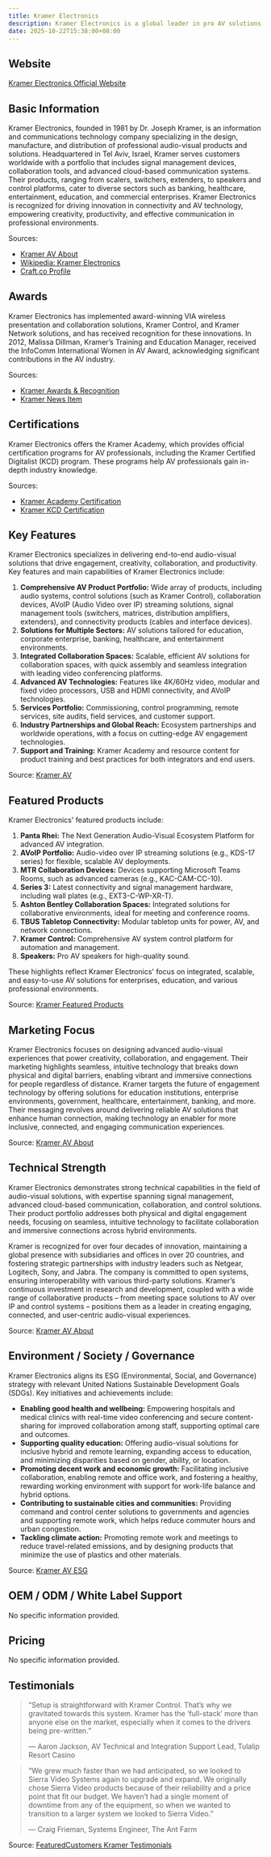 ```yaml
---
title: Kramer Electronics
description: Kramer Electronics is a global leader in pro AV solutions, offering innovative audio, video, and collaboration technologies for businesses and organizations worldwide.
date: 2025-10-22T15:38:00+08:00
---
```


## Website

[Kramer Electronics Official Website](https://www.kramerav.com)

## Basic Information

Kramer Electronics, founded in 1981 by Dr. Joseph Kramer, is an information and communications technology company specializing in the design, manufacture, and distribution of professional audio-visual products and solutions. Headquartered in Tel Aviv, Israel, Kramer serves customers worldwide with a portfolio that includes signal management devices, collaboration tools, and advanced cloud-based communication systems. Their products, ranging from scalers, switchers, extenders, to speakers and control platforms, cater to diverse sectors such as banking, healthcare, entertainment, education, and commercial enterprises. Kramer Electronics is recognized for driving innovation in connectivity and AV technology, empowering creativity, productivity, and effective communication in professional environments.

Sources:
- [Kramer AV About](https://www.kramerav.com/about/)
- [Wikipedia: Kramer Electronics](https://en.wikipedia.org/wiki/Kramer_Electronics)
- [Craft.co Profile](https://craft.co/kramer-a030fd64ec)

## Awards

Kramer Electronics has implemented award-winning VIA wireless presentation and collaboration solutions, Kramer Control, and Kramer Network solutions, and has received recognition for these innovations. In 2012, Malissa Dillman, Kramer’s Training and Education Manager, received the InfoComm International Women in AV Award, acknowledging significant contributions in the AV industry.

Sources:
- [Kramer Awards & Recognition](https://k.kramerav.com/pages/?pid=1353)
- [Kramer News Item](https://k.kramerav.com/about/news_item.asp?t=2&iNews=839)

## Certifications

Kramer Electronics offers the Kramer Academy, which provides official certification programs for AV professionals, including the Kramer Certified Digitalist (KCD) program. These programs help AV professionals gain in-depth industry knowledge.

Sources:
- [Kramer Academy Certification](https://oauth.kramerav.com/us/academy/certification)
- [Kramer KCD Certification](https://k.kramerav.com/academy/kcd.asp)

## Key Features

Kramer Electronics specializes in delivering end-to-end audio-visual solutions that drive engagement, creativity, collaboration, and productivity. Key features and main capabilities of Kramer Electronics include:

1. **Comprehensive AV Product Portfolio:** Wide array of products, including audio systems, control solutions (such as Kramer Control), collaboration devices, AVoIP (Audio Video over IP) streaming solutions, signal management tools (switchers, matrices, distribution amplifiers, extenders), and connectivity products (cables and interface devices).
2. **Solutions for Multiple Sectors:** AV solutions tailored for education, corporate enterprise, banking, healthcare, and entertainment environments.
3. **Integrated Collaboration Spaces:** Scalable, efficient AV solutions for collaboration spaces, with quick assembly and seamless integration with leading video conferencing platforms.
4. **Advanced AV Technologies:** Features like 4K/60Hz video, modular and fixed video processors, USB and HDMI connectivity, and AVoIP technologies.
5. **Services Portfolio:** Commissioning, control programming, remote services, site audits, field services, and customer support.
6. **Industry Partnerships and Global Reach:** Ecosystem partnerships and worldwide operations, with a focus on cutting-edge AV engagement technologies.
7. **Support and Training:** Kramer Academy and resource content for product training and best practices for both integrators and end users.

Source: [Kramer AV](https://www.kramerav.com)

## Featured Products

Kramer Electronics' featured products include:

1. **Panta Rhei:** The Next Generation Audio-Visual Ecosystem Platform for advanced AV integration.
2. **AVoIP Portfolio:** Audio-video over IP streaming solutions (e.g., KDS-17 series) for flexible, scalable AV deployments.
3. **MTR Collaboration Devices:** Devices supporting Microsoft Teams Rooms, such as advanced cameras (e.g., KAC-CAM-CC-10).
4. **Series 3:** Latest connectivity and signal management hardware, including wall plates (e.g., EXT3-C-WP-XR-T).
5. **Ashton Bentley Collaboration Spaces:** Integrated solutions for collaborative environments, ideal for meeting and conference rooms.
6. **TBUS Tabletop Connectivity:** Modular tabletop units for power, AV, and network connections.
7. **Kramer Control:** Comprehensive AV system control platform for automation and management.
8. **Speakers:** Pro AV speakers for high-quality sound.

These highlights reflect Kramer Electronics' focus on integrated, scalable, and easy-to-use AV solutions for enterprises, education, and various professional environments.

Source: [Kramer Featured Products](https://www.kramerav.com/feat-products/)

## Marketing Focus

Kramer Electronics focuses on designing advanced audio-visual experiences that power creativity, collaboration, and engagement. Their marketing highlights seamless, intuitive technology that breaks down physical and digital barriers, enabling vibrant and immersive connections for people regardless of distance. Kramer targets the future of engagement technology by offering solutions for education institutions, enterprise environments, government, healthcare, entertainment, banking, and more. Their messaging revolves around delivering reliable AV solutions that enhance human connection, making technology an enabler for more inclusive, connected, and engaging communication experiences.

Source: [Kramer AV About](https://www.kramerav.com/about/)

## Technical Strength

Kramer Electronics demonstrates strong technical capabilities in the field of audio-visual solutions, with expertise spanning signal management, advanced cloud-based communication, collaboration, and control solutions. Their product portfolio addresses both physical and digital engagement needs, focusing on seamless, intuitive technology to facilitate collaboration and immersive connections across hybrid environments.

Kramer is recognized for over four decades of innovation, maintaining a global presence with subsidiaries and offices in over 20 countries, and fostering strategic partnerships with industry leaders such as Netgear, Logitech, Sony, and Jabra. The company is committed to open systems, ensuring interoperability with various third-party solutions. Kramer’s continuous investment in research and development, coupled with a wide range of collaborative products – from meeting space solutions to AV over IP and control systems – positions them as a leader in creating engaging, connected, and user-centric audio-visual experiences.

Source: [Kramer AV About](https://www.kramerav.com/about/)

## Environment / Society / Governance

Kramer Electronics aligns its ESG (Environmental, Social, and Governance) strategy with relevant United Nations Sustainable Development Goals (SDGs). Key initiatives and achievements include:

- **Enabling good health and wellbeing:** Empowering hospitals and medical clinics with real-time video conferencing and secure content-sharing for improved collaboration among staff, supporting optimal care and outcomes.
- **Supporting quality education:** Offering audio-visual solutions for inclusive hybrid and remote learning, expanding access to education, and minimizing disparities based on gender, ability, or location.
- **Promoting decent work and economic growth:** Facilitating inclusive collaboration, enabling remote and office work, and fostering a healthy, rewarding working environment with support for work-life balance and hybrid options.
- **Contributing to sustainable cities and communities:** Providing command and control center solutions to governments and agencies and supporting remote work, which helps reduce commuter hours and urban congestion.
- **Tackling climate action:** Promoting remote work and meetings to reduce travel-related emissions, and by designing products that minimize the use of plastics and other materials.

Source: [Kramer AV ESG](https://www.kramerav.com/esg/)

## OEM / ODM / White Label Support

No specific information provided.

## Pricing

No specific information provided.

## Testimonials

> “Setup is straightforward with Kramer Control. That’s why we gravitated towards this system. Kramer has the ‘full-stack’ more than anyone else on the market, especially when it comes to the drivers being pre-written.”
>
> — Aaron Jackson, AV Technical and Integration Support Lead, Tulalip Resort Casino

> “We grew much faster than we had anticipated, so we looked to Sierra Video Systems again to upgrade and expand. We originally chose Sierra Video products because of their reliability and a price point that fit our budget. We haven’t had a single moment of downtime from any of the equipment, so when we wanted to transition to a larger system we looked to Sierra Video.”
>
> — Craig Frieman, Systems Engineer, The Ant Farm

Source: [FeaturedCustomers Kramer Testimonials](https://www.featuredcustomers.com/vendor/kramer/testimonials)